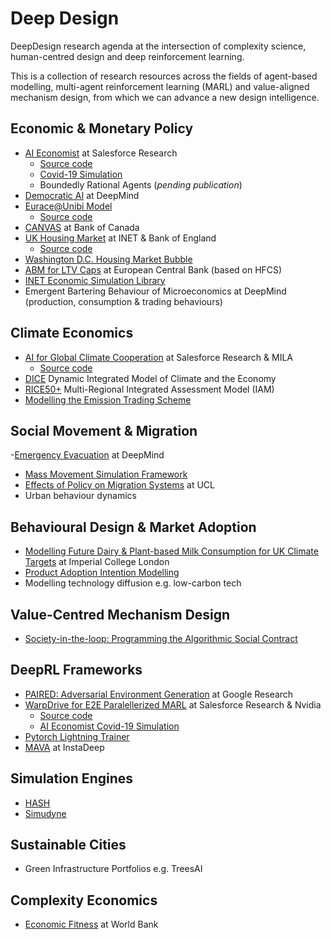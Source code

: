 # Deep Design

DeepDesign research agenda at the intersection of complexity science, human-centred design and deep reinforcement learning. 

This is a collection of research resources across the fields of agent-based modelling, multi-agent reinforcement learning (MARL) and value-aligned mechanism design, from which we can advance a new design intelligence. 

## Economic & Monetary Policy
- [AI Economist](https://arxiv.org/abs/2004.13332) at Salesforce Research
  - [Source code](https://github.com/salesforce/ai-economist)
  - [Covid-19 Simulation](https://arxiv.org/abs/2108.02904)
  - Boundedly Rational Agents (*pending publication*)
- [Democratic AI](https://www.nature.com/articles/s41562-022-01383-x) at DeepMind
- [Eurace@Unibi Model](https://www.uni-bielefeld.de/fakultaeten/wirtschaftswissenschaften/lehrbereiche/etace/eurace@unibi/)
  - [Source code](https://github.com/ETACE/eurace_unibi)
- [CANVAS](https://www.bankofcanada.ca/2022/12/staff-working-paper-2022-51/) at Bank of Canada
- [UK Housing Market](https://www.bankofengland.co.uk/working-paper/2022/heterogeneous-effects-and-spillovers-of-macroprudential-policy-in-model-of-uk-housing-market) at INET & Bank of England
  - [Source code](https://github.com/INET-Complexity/housing-model)
- [Washington D.C. Housing Market Bubble](https://www.bundesbank.de/resource/blob/636040/b211c9839c0c456b267d24490cfc975b/mL/2014-06-04-eltville-08-agent-based-model-of-housing-market-bubble-paper-data.pdf)
- [ABM for LTV Caps](https://www.ecb.europa.eu/pub/pdf/scpwps/ecb.wp2294~ee8ffa5e24.en.pdf) at European Central Bank (based on HFCS)
- [INET Economic Simulation Library](https://github.com/INET-Complexity/ESL)
- Emergent Bartering Behaviour of Microeconomics at DeepMind (production, consumption & trading behaviours)

## Climate Economics 
- [AI for Global Climate Cooperation](https://papers.ssrn.com/sol3/papers.cfm?abstract_id=4189735) at Salesforce Research & MILA 
  - [Source code](https://github.com/mila-iqia/climate-cooperation-competition)
- [DICE](https://github.com/Libbum/DICE.jl) Dynamic Integrated Model of Climate and the Economy 
- [RICE50+](https://github.com/witch-team/RICE50xmodel) Multi-Regional Integrated Assessment Model (IAM)
- [Modelling the Emission Trading Scheme](https://www.sciencedirect.com/science/article/abs/pii/S0377221720303131)

## Social Movement & Migration 
-[Emergency Evacuation](https://research.google/pubs/pub33425/) at DeepMind
- [Mass Movement Simulation Framework](https://www.sciencedirect.com/science/article/pii/S0968090X20306215) 
- [Effects of Policy on Migration Systems](https://www.jasss.org/22/2/2.html) at UCL
- Urban behaviour dynamics

## Behavioural Design & Market Adoption
- [Modelling Future Dairy & Plant-based Milk Consumption for UK Climate Targets](https://www.jasss.org/25/2/3.html) at Imperial College London
- [Product Adoption Intention Modelling](https://www.sciencedirect.com/science/article/abs/pii/S0378720621000586)
- Modelling technology diffusion e.g. low-carbon tech

## Value-Centred Mechanism Design 
- [Society-in-the-loop: Programming the Algorithmic Social Contract](https://www.media.mit.edu/publications/society-in-the-loop-programming-the-algorithmic-social-contract/)

## DeepRL Frameworks
- [PAIRED: Adversarial Environment Generation](https://ai.googleblog.com/2021/03/paired-new-multi-agent-approach-for.html) at Google Research
-  [WarpDrive for E2E Paralellerized MARL](https://arxiv.org/abs/2108.13976) at Salesforce Research & Nvidia
   - [Source code](https://github.com/salesforce/warp-drive)
   - [AI Economist Covid-19 Simulation](https://github.com/salesforce/ai-economist/blob/master/tutorials/multi_agent_gpu_training_with_warp_drive.ipynb)
  - [Pytorch Lightning Trainer](https://github.com/salesforce/warp-drive/blob/master/tutorials/tutorial-7-training_with_warp_drive_and_pytorch_lightning.ipynb)
- [MAVA](https://www.instadeep.com/2021/07/mava-a-new-framework-for-distributed-multi-agent-reinforcement-learning/) at InstaDeep

## Simulation Engines 
- [HASH](https://github.com/hashintel/hash)
- [Simudyne](https://www.simudyne.com/)

## Sustainable Cities
- Green Infrastructure Portfolios e.g. TreesAI

## Complexity Economics
- [Economic Fitness](https://datacatalog.worldbank.org/search/dataset/0041694/Economic-Fitness) at World Bank

